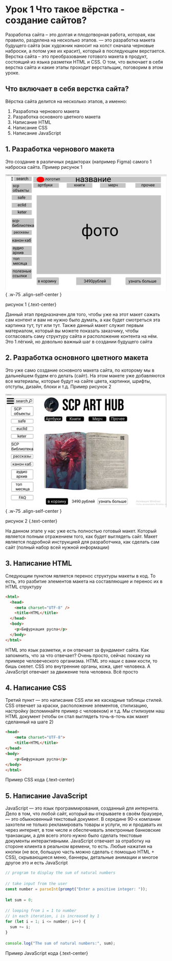 # Урок 1 Что такое вёрстка - создание сайтов?

Разработка сайта – это долгая и плодотворная работа, которая, как правило, разделена на несколько этапов. — это разработка макета будущего сайта (как художник наносит на холст сначала черновые наброски, а потом уже их красит), который в последующем верстается. Верстка сайта – это преобразование готового макета в продукт, состоящий из языка разметки HTML и CSS. О том, что включает в себя верстка сайта и какие этапы проходит верстальщик, поговорим в этом уроке.

## Что включает в себя верстка сайта?

Вёрстка сайта делится на несколько этапов, а именно:

1. Разработка чернового макета
2. Разработка основного цветного макета
3. Написание HTML
4. Написание CSS
5. Написание JavaScript

## 1. Разработка чернового макета

Это создание в различных редакторах (например Figma) самого 1 наброска сайта. Пример рисунок 1

![макет черновик](/assets/images/learn/lesson-1.1/макет-черновик.png) { .w-75 .align-self-center }

рисунок 1 {.text-center}

Данный этап предназначен для того, чтобы уже на этот макет сажать сам контент и вам не нужно было думать, а как будет смотреться эта картинка тут, тут или тут. Также данный макет служит первым материалом, который вы можете показать заказчику, чтобы согласовать саму структуру сайта и расположение контента на нём. Это 1 лёгкий, но довольно важный шаг в создании будущего сайта

## 2. Разработка основного цветного макета

Это уже само создание основного макета сайта, по которому мы в дальнейшем будем его делать (сайт). На этом макете уже добавляются все материалы, которые будут на сайте цвета, картинки, шрифты, отступы, дизайн, блоки и т.д. Пример рисунок 2

![alt text](/assets/images/learn/lesson-1.1/макет-основа.png) { .w-75 .align-self-center }

рисунок 2 {.text-center}

На данном этапе у нас уже есть полностью готовый макет. Который является полным отражением того, как будет выглядеть сайт. Макет является подробной инструкцией для разработчика, как сделать сам сайт (полный набор всей нужной информации)

## 3. Написание HTML

Следующим пунктом является перенос структуры макеты в код. То есть, это разбитие элементов макета на составляющие и перенос их в HTML структуру

```html
<html>
  <head>
    <meta charset="UTF-8" />
    <title>HTML</title>
  </head>
  <body>
    <p>Бифуркация русла</p>
  </body>
</html>
```

HTML это язык разметки, и он отвечает за фундамент сайта. Как запомнить, что за что отвечает? Очень просто, сейчас покажу на примере человеческого организма. HTML это наши с вами кости, то бишь скелет. CSS это внутренние органы, кожа, цвет человека. А JavaScript отвечает за движение тела человека. Всё просто

## 4. Написание CSS

Третий пункт — это написание CSS или же каскадные таблицы стилей. CSS отвечает за краски, расположение элементов, стилизацию, настройку (вспоминайте пример с человеком) и т.д. Мы стилизуем наш HTML документ (чтобы он стал выглядеть точь-в-точь как макет сделанный на шаге 2)

```html
<head>
    <meta charset="UTF-8">
    <title>HTML</title>
</head>
<body>
    <p>Бифуркация русла</p>
</body>
</html>
```

Пример CSS кода {.text-center}

## 5. Написание JavaScript

JavaScript — это язык программирования, созданный для интернета. Дело в том, что любой сайт, который вы открываете в своём браузере, — это обыкновенный текстовый документ. В середине 90-х компании захотели не только рекламировать товары и услуги, но и продавать их через интернет, в том числе и обеспечивать электронные банковские транзакции, а для всего этого нужно было сделать текстовые документы интерактивными. JavaScript отвечает за отработку на стороне клиента в реальном времени, то есть. Любые нажатия на кнопки (не все, большую часть можно сделать с помощью HTML + CSS), скрывающиеся меню, баннеры, детальные анимации и многое другое это и есть JavaScript

```js
// program to display the sum of natural numbers

// take input from the user
const number = parseInt(prompt("Enter a positive integer: "));

let sum = 0;

// looping from i = 1 to number
// in each iteration, i is increased by 1
for (let i = 1; i <= number; i++) {
  sum += i;
}

console.log("The sum of natural numbers:", sum);
```

Пример JavaScript кода {.text-center}
